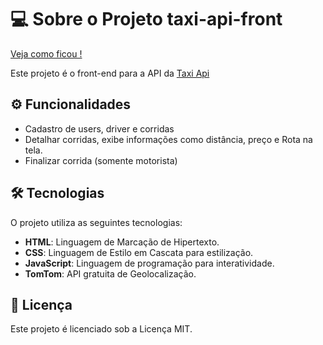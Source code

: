 # 💻 Sobre o Projeto taxi-api-front

[Veja como ficou !]( https://hada97.github.io/taxi-api-front)

Este projeto é o front-end para a API da [Taxi Api](https://github.com/hada97/taxi-api)

## ⚙️ Funcionalidades

- Cadastro de users, driver e corridas
- Detalhar corridas, exibe informações como distância, preço e Rota na tela.
- Finalizar corrida (somente motorista)

## 🛠 Tecnologias

O projeto utiliza as seguintes tecnologias:
- **HTML**: Linguagem de Marcação de Hipertexto.
- **CSS**: Linguagem de Estilo em Cascata para estilização.
- **JavaScript**: Linguagem de programação para interatividade.
- **TomTom**: API gratuita de Geolocalização.

## 📝 Licença

Este projeto é licenciado sob a Licença MIT.



